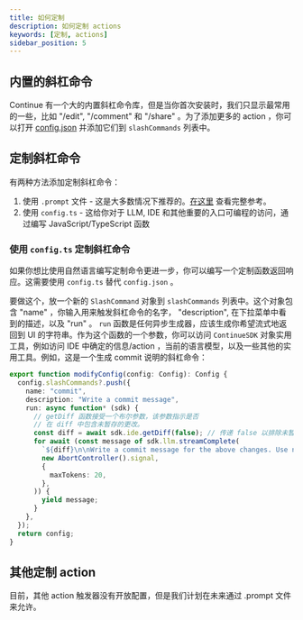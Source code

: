 ```yaml
---
title: 如何定制
description: 如何定制 actions
keywords: [定制, actions]
sidebar_position: 5
---
```


## 内置的斜杠命令

Continue 有一个大的内置斜杠命令库，但是当你首次安装时，我们只显示最常用的一些，比如 "/edit", "/comment" 和 "/share" 。为了添加更多的 action ，你可以打开 [config.json](../json-reference.md) 并添加它们到 `slashCommands` 列表中。

## 定制斜杠命令

有两种方法添加定制斜杠命令：

1. 使用 `.prompt` 文件 - 这是大多数情况下推荐的。[在这里](../customize/deep-dives/prompt-files.md) 查看完整参考。
2. 使用 `config.ts` - 这给你对于 LLM, IDE 和其他重要的入口可编程的访问，通过编写 JavaScript/TypeScript 函数

### 使用 `config.ts` 定制斜杠命令

<!-- TODO: We need a config.ts reference -->
<!-- :::tip[config.ts]
Before adding a custom slash command, we recommend reading the [introduction to `config.ts`](../customize/config.mdx).
::: -->

如果你想比使用自然语言编写定制命令更进一步，你可以编写一个定制函数返回响应。这需要使用 `config.ts` 替代 `config.json` 。

要做这个，放一个新的 `SlashCommand` 对象到 `slashCommands` 列表中。这个对象包含 "name" ，你输入用来触发斜杠命令的名字， "description", 在下拉菜单中看到的描述，以及 "run" 。 `run` 函数是任何异步生成器，应该生成你希望流式地返回到 UI 的字符串。作为这个函数的一个参数，你可以访问 `ContinueSDK` 对象实用工具，例如访问 IDE 中确定的信息/action ，当前的语言模型，以及一些其他的实用工具。例如，这是一个生成 commit 说明的斜杠命令：

```typescript title="config.ts"
export function modifyConfig(config: Config): Config {
  config.slashCommands?.push({
    name: "commit",
    description: "Write a commit message",
    run: async function* (sdk) {
      // getDiff 函数接受一个布尔参数，该参数指示是否
      // 在 diff 中包含未暂存的更改。
      const diff = await sdk.ide.getDiff(false); // 传递 false 以排除未暂存的更改
      for await (const message of sdk.llm.streamComplete(
        `${diff}\n\nWrite a commit message for the above changes. Use no more than 20 tokens to give a brief description in the imperative mood (e.g. 'Add feature' not 'Added feature'):`,
        new AbortController().signal,
        {
          maxTokens: 20,
        },
      )) {
        yield message;
      }
    },
  });
  return config;
}
```

<!-- TODO: We need a config.ts reference -->
<!-- For full `config.ts` reference, see [here](reference/config-ts.md). -->

## 其他定制 action

目前，其他 action 触发器没有开放配置，但是我们计划在未来通过 .prompt 文件来允许。

<!-- For any actions defined in a .prompt file, you can [configure a specific model](TODO). -->
